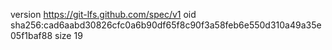 version https://git-lfs.github.com/spec/v1
oid sha256:cad6aabd30826cfc0a6b90df65f8c90f3a58feb6e550d310a49a35e05f1baf88
size 19
